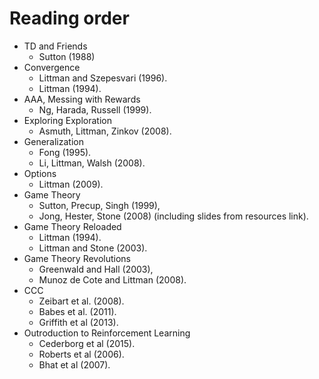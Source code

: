 Reading order 
=======
* TD and Friends
  * Sutton (1988)
* Convergence
  * Littman and Szepesvari (1996). 
  * Littman (1994).
* AAA, Messing with Rewards
  * Ng, Harada, Russell (1999). 
* Exploring Exploration
  * Asmuth, Littman, Zinkov (2008). 
* Generalization
  * Fong (1995). 
  * Li, Littman, Walsh (2008). 
* Options
  * Littman (2009). 
* Game Theory
  * Sutton, Precup, Singh (1999),
  * Jong, Hester, Stone (2008) (including slides from resources link).
* Game Theory Reloaded
  * Littman (1994).
  * Littman and Stone (2003).
* Game Theory Revolutions
  * Greenwald and Hall (2003),
  * Munoz de Cote and Littman (2008).
* CCC
  * Zeibart et al. (2008).
  * Babes et al. (2011).
  * Griffith et al (2013).
* Outroduction to Reinforcement Learning
  * Cederborg et al (2015).
  * Roberts et al (2006).
  * Bhat et al (2007).

